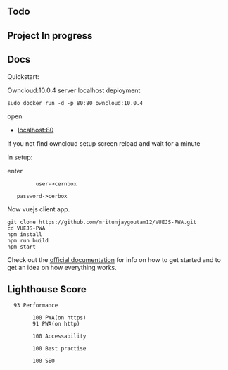 

## Todo

## Project In progress

## Docs

Quickstart:


 Owncloud:10.0.4 server localhost deployment
```
sudo docker run -d -p 80:80 owncloud:10.0.4
```
open
* [localhost:80](http://localhost:80)

If you not find owncloud setup screen reload and wait for a minute

In setup:
 
 enter 
      
			 user->cernbox
 
       password->cerbox
			 
Now vuejs client app.

```
git clone https://github.com/mritunjaygoutam12/VUEJS-PWA.git
cd VUEJS-PWA
npm install
npm run build
npm start
```

Check out the [official documentation](docs/Index.md) for info on how to get started and to get an idea on how everything works.

## Lighthouse Score

      93 Performance 
			
			100 PWA(on https)
			91 PWA(on http)
			
			100 Accessability
			
			100 Best practise
			
			100 SEO
